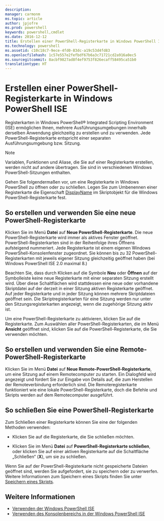 ```yaml
---
description: 
manager: carmonm
ms.topic: article
author: jpjofre
ms.prod: powershell
keywords: powershell,cmdlet
ms.date: 2016-12-12
title: Erstellen einer PowerShell-Registerkarte in Windows PowerShell ISE
ms.technology: powershell
ms.assetid: c10c18c7-9ece-4fd0-83dc-a19c53d4fd83
ms.openlocfilehash: 1c57e557e2fefbdf67b6a3c71721cd2a916a0ec5
ms.sourcegitcommit: 8acbf9827ad8f4ef9753f826ecaff58495ca51b0
translationtype: HT
---
```

# <a name="how-to-create-a-powershell-tab-in-windows-powershell-ise"></a>Erstellen einer PowerShell-Registerkarte in Windows PowerShell ISE
Registerkarten in Windows PowerShell® Integrated Scripting Environment (ISE) ermöglichen Ihnen, mehrere Ausführungsumgebungen innerhalb derselben Anwendung gleichzeitig zu erstellen und zu verwenden. Jede PowerShell-Registerkarte entspricht einer separaten Ausführungsumgebung bzw. Sitzung.

> [!NOTE]
> Variablen, Funktionen und Aliase, die Sie auf einer Registerkarte erstellen, werden nicht auf andere übertragen. Sie sind in verschiedenen Windows PowerShell-Sitzungen enthalten.

Gehen Sie folgendermaßen vor, um eine Registerkarte in Windows PowerShell zu öffnen oder zu schließen. Legen Sie zum Umbenennen einer Registerkarte die Eigenschaft [DisplayName](The-PowerShellTab-Object.md#Displayname) im Skriptobjekt für die Windows PowerShell-Registerkarte fest.

## <a name="to-create-and-use-a-new-powershell-tab"></a>So erstellen und verwenden Sie eine neue PowerShell-Registerkarte
Klicken Sie im Menü **Datei** auf **Neue PowerShell-Registerkarte**. Die neue PowerShell-Registerkarte wird immer als aktives Fenster geöffnet. PowerShell-Registerkarten sind in der Reihenfolge ihres Öffnens aufsteigend nummeriert. Jede Registerkarte ist einem eigenen Windows PowerShell-Konsolenfenster zugeordnet. Sie können bis zu 32 PowerShell-Registerkarten mit jeweils eigener Sitzung gleichzeitig geöffnet haben (bei Windows PowerShell ISE 2.0 maximal 8.)

Beachten Sie, dass durch Klicken auf die Symbole **Neu** oder **Öffnen** auf der Symbolleiste keine neue Registerkarte mit einer separaten Sitzung erstellt wird.  Über diese Schaltflächen wird stattdessen eine neue oder vorhandene Skriptdatei auf der derzeit in einer Sitzung aktiven Registerkarte geöffnet. Auf jeder Registerkarte und in jeder Sitzung können mehrere Skriptdateien geöffnet sein. Die Skriptregisterkarten für eine Sitzung werden nur unter den Sitzungsregisterkarten angezeigt, wenn die zugehörige Sitzung aktiv ist.

Um eine PowerShell-Registerkarte zu aktivieren, klicken Sie auf die Registerkarte. Zum Auswählen aller PowerShell-Registerkarten, die im Menü **Ansicht** geöffnet sind, klicken Sie auf die PowerShell-Registerkarte, die Sie verwenden möchten.

## <a name="to-create-and-use-a-new-remote-powershell-tab"></a>So erstellen und verwenden Sie eine Remote-PowerShell-Registerkarte
Klicken Sie im Menü **Datei** auf **Neue Remote-PowerShell-Registerkarte**, um eine Sitzung auf einem Remotecomputer zu starten. Ein Dialogfeld wird angezeigt und fordert Sie zur Eingabe von Details auf, die zum Herstellen der Remoteverbindung erforderlich sind. Die Remoteregisterkarte funktioniert wie eine lokale PowerShell-Registerkarte, doch die Befehle und Skripts werden auf dem Remotecomputer ausgeführt.

## <a name="to-close-a-powershell-tab"></a>So schließen Sie eine PowerShell-Registerkarte
Zum Schließen einer Registerkarte können Sie eine der folgenden Methoden verwenden:

-   Klicken Sie auf die Registerkarte, die Sie schließen möchten.

-   Klicken Sie im Menü **Datei** auf **PowerShell-Registerkarte schließen**, oder klicken Sie auf einer aktiven Registerkarte auf die Schaltfläche „Schließen“ (**X**), um sie zu schließen.

Wenn Sie auf der PowerShell-Registerkarte nicht gespeicherte Dateien geöffnet sind, werden Sie aufgefordert, sie zu speichern oder zu verwerfen. Weitere Informationen zum Speichern eines Skripts finden Sie unter [Speichern eines Skripts](https://technet.microsoft.com/library/162f594d-efd3-4234-9960-45e56e6eadc8).

## <a name="see-also"></a>Weitere Informationen
- [Verwenden der Windows PowerShell ISE](Using-the-Windows-PowerShell-ISE.md)
- [Verwenden des Konsolenbereichs in der Windows PowerShell ISE](How-to-Use-the-Console-Pane-in-the-Windows-PowerShell-ISE.md)

